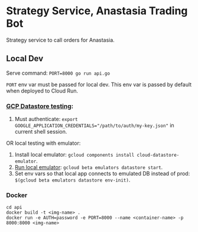 # Strategy Service, Anastasia Trading Bot

Strategy service to call orders for Anastasia.

## Local Dev

Serve command: `PORT=8000 go run api.go`

`PORT` env var must be passed for local dev. This env var is passed by default when deployed to Cloud Run.

### [GCP Datastore testing](https://cloud.google.com/datastore/docs/reference/libraries#client-libraries-install-go):

1. Must authenticate: `export GOOGLE_APPLICATION_CREDENTIALS="/path/to/auth/my-key.json"` in current shell session.

OR local testing with emulator:

1. Install local emulator: `gcloud components install cloud-datastore-emulator`.
2. [Run local emulator](https://cloud.google.com/datastore/docs/tools/datastore-emulator): `gcloud beta emulators datastore start`.
3. Set env vars so that local app connects to emulated DB instead of prod: `$(gcloud beta emulators datastore env-init)`.

### Docker

```
cd api
docker build -t <img-name> .
docker run -e AUTH=password -e PORT=8000 --name <container-name> -p 8000:8000 <img-name>
```
